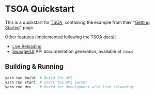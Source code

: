 # TSOA Quickstart

This is a quickstart for [TSOA](https://tsoa-community.github.io/docs/), containing the example from their "[Getting Started](https://tsoa-community.github.io/docs/getting-started.html)" page. 

Other features (implemented following the TSOA docs):
- [Live Reloading](https://tsoa-community.github.io/docs/live-reloading.html)
- [SwaggerUI](https://tsoa-community.github.io/docs/live-reloading.html#supercharging-our-developer-experience-with-swaggerui) API documentation generation, available at `/docs`

## Building & Running

```sh
yarn run build  # Build the API
yarn run start  # Start the API server
yarn run dev    # Build for development with live reloading
```


